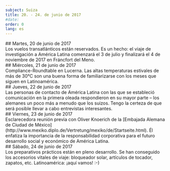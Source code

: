```yaml
---
subject: Suiza
title: 20. - 24. de junio de 2017
#date:
order: 0
lang: es
---
```

<div class="content" markdown="1">
## Martes, 20 de junio de 2017
</div>

<div class="content" markdown="1">
Los vuelos transatlánticos están reservados. Es un hecho: el viaje de investigación a América Latina comenzará el 3 de julio y finalizará el 4 de noviembre de 2017 en Fráncfort del Meno.
</div>

<div class="content" markdown="1">
## Miércoles, 21 de junio de 2017
</div>

<div class="content" markdown="1">
Compliance-Roundtable en Lucerna. Las altas temperaturas estivales de más de 30°C son una buena forma de familiarizarse con los meses que siguen en Latinoamérica.
</div>

<div class="content" markdown="1">
## Jueves, 22 de junio de 2017
</div>

<div class="content" markdown="1">
Las personas de contacto de América Latina con las que se estableció comunicación en la primera oleada respondieron en su mayor parte – los alemanes un poco más a menudo que los suizos. Tengo la certeza de que será posible llevar a cabo entrevistas interesantes.
</div>

<div class="content" markdown="1">
## Viernes, 23 de junio de 2017
</div>

<div class="content" markdown="1">
Esclarecedora reunión previa con Oliver Knoerich de la [Embajada Alemana de Ciudad de México] (http://www.mexiko.diplo.de/Vertretung/mexiko/de/Startseite.html). Él enfatiza la importancia de la responsabilidad corporativa para el futuro desarrollo social y económico de América Latina.
</div>

<div class="content" markdown="1">
## Sábado, 24 de junio de 2017
</div>

<div class="content" markdown="1">
Los preparativos prácticos están en pleno desarrollo. Se han conseguido los accesorios vitales de viaje: bloqueador solar, artículos de tocador, zapatos, etc. Latinoamérica: ¡aquí vamos! :-)
</div>

